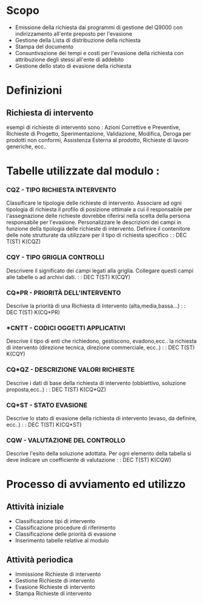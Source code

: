 # Scopo
 * Emissione della richiesta dai programmi di gestione del Q9000 con indirizzamento all'ente preposto per l'evasione
 * Gestione della Lista di distribuzione della richiesta
 * Stampa del documento
 * Consuntivazione dei tempi e costi per l'evasione della richiesta con attribuzione degli stessi all'ente di addebito
 * Gestione dello stato di evasione della richiesta


# Definizioni
## Richiesta di intervento
esempi di richieste di intervento sono :  Azioni Correttive e Preventive, Richieste di Progetto, Sperimentazione, Validazione, Modifica, Deroga per prodotti non conformi, Assistenza Esterna al prodotto, Richieste di lavoro generiche, ecc..

# Tabelle utilizzate dal modulo : 
### CQZ - TIPO RICHIESTA INTERVENTO
Classificare le tipologie delle richieste di intervento. Associare ad ogni tipologia di richiesta il profilo di posizione ottimale a cui il responsabile per l'assegnazione delle richieste dovrebbe riferirsi nella scelta della persona responsabile per l'evasione.
Personalizzare le descrizioni dei campi in funzione della tipologia delle richieste di intervento.
Definire il contenitore delle note strutturate da utilizzare per il tipo di richiesta specifico
 :  : DEC T(ST) K(CQZ)

### CQY - TIPO GRIGLIA CONTROLLI
Descrivere il significato dei campi legati alla griglia. Collegare questi campi alle tabelle o ad archivi dati.
 :  : DEC T(ST) K(CQY)

### CQ*PR - PRIORITÀ DELL'INTERVENTO
Descrive la priorità di una Richiesta di Intervento (alta,media,bassa...)
 :  : DEC T(ST) K(CQ*PR)

### *CNTT - CODICI OGGETTI APPLICATIVI
Descrive il tipo di enti che richiedono, gestiscono, evadono,ecc.. la  richiesta di intervento (direzione tecnica, direzione commerciale, ecc..)
 :  : DEC T(ST) K(CQY)

### CQ*QZ - DESCRIZIONE VALORI RICHIESTE
Descrive i dati  di base della richiesta di intervento (obbiettivo, soluzione proposta,ecc..)
 :  : DEC T(ST) K(CQ*QZ)

### CQ*ST - STATO EVASIONE
Descrive lo stato di evasione della richiesta di intervento (evaso, da definire, ecc..)
 :  : DEC T(ST) K(CQ*ST)

### CQW - VALUTAZIONE DEL CONTROLLO
Descrive l'esito della soluzione adottata. Per ogni elemento della tabella si deve indicare un coefficiente di valutazione
 :  : DEC T(ST) K(CQW)

# Processo di avviamento ed utilizzo
## Attività iniziale
 * Classificazione tipi di intervento
 * Classificazione procedure di riferimento
 * Classificazione delle priorità di evasione
 * Inserimento tabelle relative al modulo

## Attività periodica
 * Immissione Richieste di intervento
 * Gestione Richieste di intervento
 * Evasione Richieste di intervento
 * Stampa Richieste di intervento
